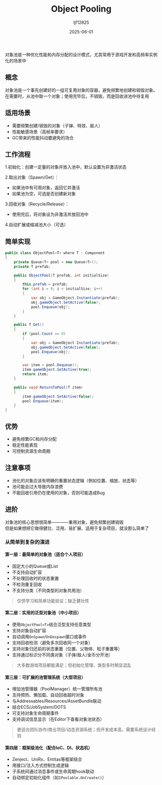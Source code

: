 ﻿---
title: "Object Pooling"
date: 2025-06-01
categories: [Note]
tags: [Unity, Design Pattern]
author: "ljf12825"
summary: Idea of Object Pooling in Unity and implement
---
对象池是一种优化性能和内存分配的设计模式，尤其常用于游戏开发和高频率实例化的场景中

## 概念
对象池是一个事先创建好的一组可复用对象的容器，避免频繁地创建和销毁对象。在需要时，从池中取一个对象；使用完毕后，不销毁，而是回收进池中待复用

## 适用场景
- 需要频繁创建/销毁的对象（子弹、特效、敌人）
- 性能敏感场景（高帧率要求）
- GC带来的性能抖动要避免的场合

## 工作流程
1.初始化：创建一定量的对象并放入池中，默认设置为非激活状态

2.取出对象（Spawn/Get）：
  - 如果池中有可用对象，返回它并激活
  - 如果池为空，可选是否创建新对象

3.回收对象（Recycle/Release）：
  - 使用完后，将对象设为非激活并放回池中

4.自动扩展或缩减池大小（可选）

## 简单实现
```cs
public class ObjectPool<T> where T : Component
{
    private Queue<T> pool = new Queue<T>();
    private T prefab;

    public ObjectPool(T prefab, int initialSize)
    {
        this.prefab = prefab;
        for (int i = 0; i < initialSize; i++)
        {
            var obj = GameObject.Instantiate(prefab);
            obj.gameObject.SetActive(false);
            pool.Enqueue(obj);
        }
    }

    public T Get()
    {
        if (pool.Count == 0)
        {
            var obj = GameObject.Instantiate(prefab);
            obj.gameObject.SetActive(false);
            pool.Enqueue(obj);
        }

        var item = pool.Dequeue();
        item.gameObject.SetActive(true);
        return item;
    }

    public void ReturnToPool(T item)
    {
        item.gameObject.SetActive(false);
        pool.Enqueue(item);
    }
}
```

## 优势
- 避免频繁GC和内存分配
- 稳定性能表现
- 可控制资源生命周期

## 注意事项
- 池化的对象应该有明确的重置状态逻辑（例如位置、缩放、状态等）
- 池可能会过大导致内存浪费
- 不能回收引用仍在使用的对象，否则可能造成Bug

## 进阶
对象池的核心思想很简单————重用对象，避免频繁创建销毁  
但是如果想把它做得健壮、泛用、易扩展、适用于复杂项目，就没那么简单了

### 从简单到复杂的演进

#### 第一层：最简单的对象池（适合个人项目）
- 固定大小的Queue或List
- 不支持自动扩容
- 不处理回收时的状态重置
- 不检测重复回收
- 不支持分类（不同类型的对象共用池）

> 仅供学习和简单功能验证；缺乏健壮性

#### 第二层：实用的泛型对象池（中小项目）
- 使用`ObjectPool<T>`结合泛型支持任意类型
- 支持对象自动扩容
- 自动调用`OnSpawn`/`OnDespawn`接口或事件
- 支持回收检测（避免多次回收同一个对象）
- 支持对象归还前的状态重置（位置、父物体、粒子重置等）
- 支持通过标识分不同类对象（子弹/敌人/金币分开池）

> 大多数游戏项目都能满足；但初始化管理、类型多时稍显混乱

#### 第三层：可扩展的池管理系统（大型项目）
- 增加池管理器（PoolManager）统一管理所有池
- 支持预热、懒加载、自动回收超时对象
- 与Addressables/Resources/AssetBundle联动
- 结合ECS/JobSystem/DOTS
- 可支持对象生命周期事件
- 支持调试信息显示（在Editor下查看对象池状态）

> 更适合团队协作/商业项目/动态资源系统；但开发成本高，需要系统设计经验

#### 第四层：框架级池化（配合IoC、DI、状态机）
- Zenject、UniRx、Entitas等框架结合
- 用接口/注入方式控制生成逻辑
- 子系统间通过消息事件或生命周期hook联动
- 自动绑定初始化组件（如`IPoolable.OnCreate()`）
